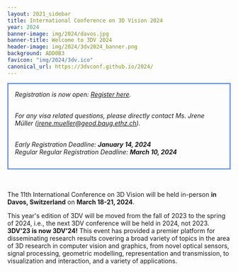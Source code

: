 ```yaml
---
layout: 2021_sidebar
title: International Conference on 3D Vision 2024
year: 2024
banner-image: img/2024/davos.jpg
banner-title: Welcome to 3DV 2024
header-image: img/2024/3dv2024_banner.png
background: ADD0B3
favicon: "img/2024/3dv.ico"
canonical_url: https://3dvconf.github.io/2024/
---
```


<div style="border: 2px solid #467CFD; padding: 15px; text-align: left">
<i>Registration is now open: <a href="https://3dvconf.github.io/2024/registration/">Register here</a>.
<br><br>

For any visa related questions, please directly contact Ms. Jrene Müller (<a href="mailto:jrene.mueller@geod.baug.ethz.ch">jrene.mueller@geod.baug.ethz.ch</a>).
<br><br>

Early Registration Deadline: <b>January 14, 2024</b><br>
Regular Regular Registration Deadline: <b>March 10, 2024</b>
</i>

</div>
<br/>
<!-- <div style="border: 2px solid #CCCCCC; padding: 15px; text-align: center">
<i>The list of accepted papers is now <a href="https://docs.google.com/spreadsheets/d/1E8d6-TNK-EfwGjcuRBag4UOt4yB48fZt868nL885d1o/edit#gid=1793029531">available</a>.
</i>
</div> -->

<br>

The 11th International Conference on 3D Vision will be held in-person **in Davos, Switzerland** on **March 18-21, 2024**.

This year's edition of 3DV will be moved from the fall of 2023 to the spring of 2024,
i.e., the next 3DV conference will be held in 2024, not 2023. **3DV'23 is now 3DV'24!**
This event has provided a premier platform for disseminating research results covering a broad variety of topics in the area of 3D research in computer vision and graphics, from novel optical sensors, signal processing, geometric modelling, representation and transmission, to visualization and interaction, and a variety of applications. 

<!-- <br>
**[Keynote Speakers]({{site.url}}/2022/keynotes)**

<div class="row">
	<div class="col-md-4 align-self-center profile crop" >
		<a href="http://www0.cs.ucl.ac.uk/staff/L.Agapito/">
		<img alt="{{chair.name}}" src="{{site.url}}/img/2022/people/agapito.jpeg"></a>
		<b>Lourdes Agapito</b><br><br><br>
	</div>
	<div class="col-md-3 align-self-center profile crop" >
		<a href="https://www2.cs.sfu.ca/~furukawa/">
		<img alt="{{chair.name}}" src="{{site.url}}/img/2022/people/furukawa.jpeg"></a>
		<b>Yasutaka Furukawa</b><br><br><br>
	</div>
	<div class="col-md-3 align-self-center profile crop" >
		<a href="https://ait.ethz.ch/people/hilliges/">
		<img alt="{{chair.name}}" src="{{site.url}}/img/2022/people/otmarhilliges.jpg"></a>
		<b>Otmar Hilliges</b><br><br><br>
	</div>
	<div class="col-md-4 align-self-center profile crop" >
		<a href="https://www2.eecs.berkeley.edu/Faculty/Homepages/kanazawa.html">
		<img alt="{{chair.name}}" src="{{site.url}}/img/2022/people/kanazawa.jpg"></a>
		<b>Angjoo Kanazawa</b><br>
	</div>
	<div class="col-md-3 align-self-center profile crop" >
		<a href="https://vincentlepetit.github.io/ ">
		<img alt="{{chair.name}}" src="{{site.url}}/img/2022/people/vincent_lepetit_hawai.jpg"></a>
		<b>Vincent Lepetit</b><br>
	</div>
	<div class="col-md-3 align-self-center profile crop" >
		<a href="https://niessnerlab.org/">
		<img alt="{{chair.name}}" src="{{site.url}}/img/2022/people/niessner.jpg"></a>
		<b>Matthias Niessner</b><br>
	</div>
</div>

<br>
<br>

**Please check the following pages for more infomation**:
* [Latest News]({{site.url}}/{{page.year}}/news)
* [Call for Papers]({{site.url}}/{{page.year}}/call-for-papers)
* [Important Dates]({{site.url}}/{{page.year}}/dates)

**Organizers**:
* [ETHZ](https://ethz.ch/) -->
